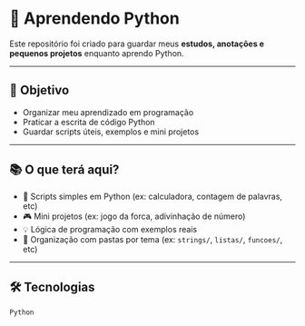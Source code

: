 
# 🐍 Aprendendo Python

Este repositório foi criado para guardar meus **estudos, anotações e pequenos projetos** enquanto aprendo Python.

---

## 🚀 Objetivo

- Organizar meu aprendizado em programação
- Praticar a escrita de código Python
- Guardar scripts úteis, exemplos e mini projetos

---

## 📚 O que terá aqui?

- 📄 Scripts simples em Python (ex: calculadora, contagem de palavras, etc)
- 🎮 Mini projetos (ex: jogo da forca, adivinhação de número)
- 💡 Lógica de programação com exemplos reais
- 📁 Organização com pastas por tema (ex: `strings/`, `listas/`, `funcoes/`, etc)

---

## 🛠 Tecnologias
    Python